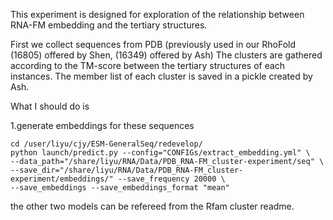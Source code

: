 This experiment is designed for exploration of the relationship between RNA-FM embedding and the tertiary structures.

First we collect sequences  from PDB (previously used in our RhoFold (16805) offered by Shen, (16349) offered by Ash)
The clusters are gathered according to the TM-score between the tertiary structures of each instances.
The member list of each cluster is saved in a pickle created by Ash.


What I should do is

1.generate embeddings for these sequences

```
cd /user/liyu/cjy/ESM-GeneralSeq/redevelop/
python launch/predict.py --config="CONFIGs/extract_embedding.yml" \
--data_path="/share/liyu/RNA/Data/PDB_RNA-FM_cluster-experiment/seq" \
--save_dir="/share/liyu/RNA/Data/PDB_RNA-FM_cluster-experiment/embeddings/" --save_frequency 20000 \
--save_embeddings --save_embeddings_format "mean"
```

the other two models can be refereed from the Rfam cluster readme.

